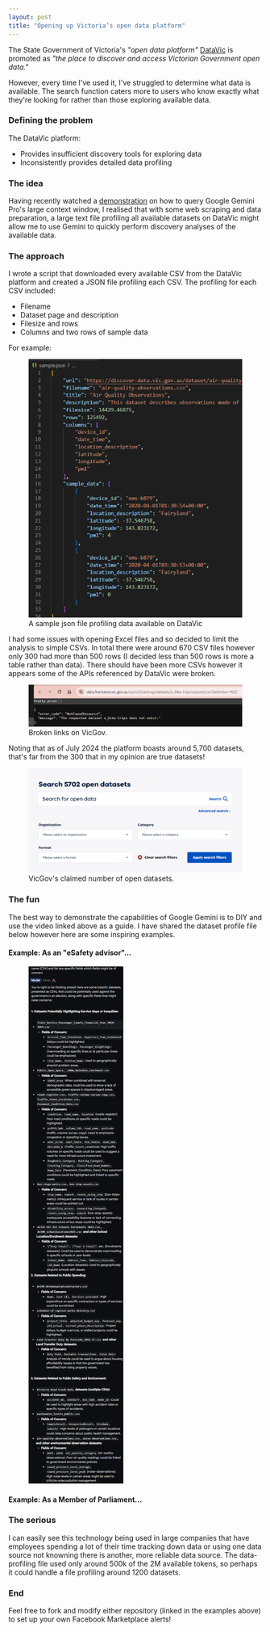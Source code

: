 ```yaml
---
layout: post
title: "Opening up Victoria’s open data platform"
---
```




The State Government of Victoria's _"open data platform"_ <a href="https://www.data.vic.gov.au/about-datavic">DataVic</a> is promoted as _"the place to discover and access Victorian Government open data."_

However, every time I've used it, I've struggled to determine what data is available. The search function caters more to users who know exactly what they're looking for rather than those exploring available data.

### Defining the problem
The DataVic platform:
- Provides insufficient discovery tools for exploring data
- Inconsistently provides detailed data profiling

### The idea
Having recently watched a <a href="https://www.youtube.com/watch?v=PwFrN3dFiwY">demonstration</a> on how to query Google Gemini Pro's large context window, I realised that with some web scraping and data preparation, a large text file profiling all available datasets on DataVic might allow me to use Gemini to quickly perform discovery analyses of the available data.

### The approach
I wrote a script that downloaded every available CSV from the DataVic platform and created a JSON file profiling each CSV. The profiling for each CSV included:
- Filename
- Dataset page and description
- Filesize and rows
- Columns and two rows of sample data

For example:

<figure>
  <img src="/assets/vicopendata/sample_json_2.png" alt="" loading="lazy">
  <figcaption>
    A sample json file profiling data available on DataVic
  </figcaption>
</figure>

I had some issues with opening Excel files and so decided to limit the analysis to simple CSVs. In total there were around 670 CSV files however only 300 had more than 500 rows (I decided less than 500 rows is more a table rather than data). There should have been more CSVs however it appears some of the APIs referenced by DataVic were broken.

<figure>
  <img src="/assets/vicopendata/nodata.png" alt="" loading="lazy">
  <figcaption>
    Broken links on VicGov.
  </figcaption>
</figure>

Noting that as of July 2024 the platform boasts around 5,700 datasets, that's far from the 300 that in my opinion are true datasets!

<figure>
  <img src="/assets/vicopendata/searches_main.png" alt="" loading="lazy">
  <figcaption>
    VicGov's claimed number of open datasets.
  </figcaption>
</figure>

### The fun
The best way to demonstrate the capabilities of Google Gemini is to DIY and use the video linked above as a guide. I have shared the dataset profile file below however here are some inspiring examples.

#### Example: As an "eSafety advisor"...

<figure>
  <img src="/assets/vicopendata/example1.png" alt="" loading="lazy">
</figure>

#### Example: As a Member of Parliament...


### The serious
I can easily see this technology being used in large companies that have employees spending a lot of their time tracking down data or using one data source not knowning there is another, more reliable data source.
The data-profiling file used only around 500k of the 2M available tokens, so perhaps it could handle a file profiling around 1200 datasets.


### End
Feel free to fork and modify either repository (linked in the examples above) to set up your own Facebook Marketplace alerts!
